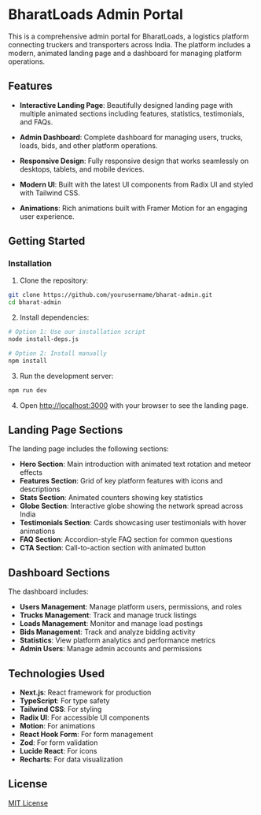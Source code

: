# BharatLoads Admin Portal

This is a comprehensive admin portal for BharatLoads, a logistics platform connecting truckers and transporters across India. The platform includes a modern, animated landing page and a dashboard for managing platform operations.

## Features

- **Interactive Landing Page**: Beautifully designed landing page with multiple animated sections including features, statistics, testimonials, and FAQs.
- **Admin Dashboard**: Complete dashboard for managing users, trucks, loads, bids, and other platform operations.

- **Responsive Design**: Fully responsive design that works seamlessly on desktops, tablets, and mobile devices.

- **Modern UI**: Built with the latest UI components from Radix UI and styled with Tailwind CSS.

- **Animations**: Rich animations built with Framer Motion for an engaging user experience.

## Getting Started

### Installation

1. Clone the repository:

```bash
git clone https://github.com/yourusername/bharat-admin.git
cd bharat-admin
```

2. Install dependencies:

```bash
# Option 1: Use our installation script
node install-deps.js

# Option 2: Install manually
npm install
```

3. Run the development server:

```bash
npm run dev
```

4. Open [http://localhost:3000](http://localhost:3000) with your browser to see the landing page.

## Landing Page Sections

The landing page includes the following sections:

- **Hero Section**: Main introduction with animated text rotation and meteor effects
- **Features Section**: Grid of key platform features with icons and descriptions
- **Stats Section**: Animated counters showing key statistics
- **Globe Section**: Interactive globe showing the network spread across India
- **Testimonials Section**: Cards showcasing user testimonials with hover animations
- **FAQ Section**: Accordion-style FAQ section for common questions
- **CTA Section**: Call-to-action section with animated button

## Dashboard Sections

The dashboard includes:

- **Users Management**: Manage platform users, permissions, and roles
- **Trucks Management**: Track and manage truck listings
- **Loads Management**: Monitor and manage load postings
- **Bids Management**: Track and analyze bidding activity
- **Statistics**: View platform analytics and performance metrics
- **Admin Users**: Manage admin accounts and permissions

## Technologies Used

- **Next.js**: React framework for production
- **TypeScript**: For type safety
- **Tailwind CSS**: For styling
- **Radix UI**: For accessible UI components
- **Motion**: For animations
- **React Hook Form**: For form management
- **Zod**: For form validation
- **Lucide React**: For icons
- **Recharts**: For data visualization

## License

[MIT License](LICENSE)
